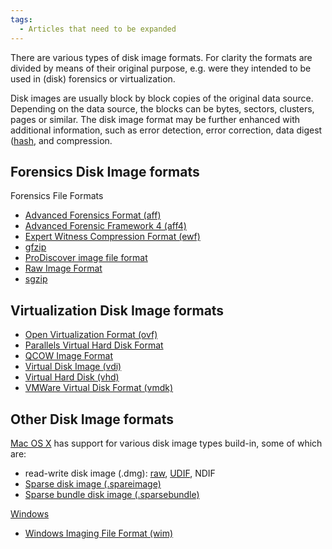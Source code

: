```yaml
---
tags:
  - Articles that need to be expanded
---
```

There are various types of disk image formats. For clarity the formats
are divided by means of their original purpose, e.g. were they intended
to be used in (disk) forensics or virtualization.

Disk images are usually block by block copies of the original data
source. Depending on the data source, the blocks can be bytes, sectors,
clusters, pages or similar. The disk image format may be further
enhanced with additional information, such as error detection, error
correction, data digest ([hash](hash.md), and compression.

## Forensics Disk Image formats

Forensics File Formats

* [Advanced Forensics Format (aff)](aff.md)
* [Advanced Forensic Framework 4 (aff4)](aff4.md)
* [Expert Witness Compression Format (ewf)](encase_image_file_format.md)
* [gfzip](gfzip.md)
* [ProDiscover image file format](prodiscover_image_file_format.md)
* [Raw Image Format](raw_image_format.md)
* [sgzip](sgzip.md)

## Virtualization Disk Image formats

* [Open Virtualization Format (ovf)](open_virtualization_format_(ovf).md)
* [Parallels Virtual Hard Disk Format](parallels_virtual_hard_disk_format.md)
* [QCOW Image Format](qcow_image_format.md)
* [Virtual Disk Image (vdi)](virtual_disk_image_(vdi).md)
* [Virtual Hard Disk (vhd)](virtual_hard_disk_(vhd).md)
* [VMWare Virtual Disk Format (vmdk)](vmware_virtual_disk_format_(vmdk).md)

## Other Disk Image formats

[Mac OS X](mac_os_x.md) has support for various disk image types
build-in, some of which are:

* read-write disk image (.dmg): [raw](raw_image_format.md),
  [UDIF](http://newosxbook.com/DMG.html), NDIF
* [Sparse disk image (.spareimage)](sparse_image_format.md)
* [Sparse bundle disk image (.sparsebundle)](sparse_bundle_image_format.md)

[Windows](windows.md)

* [Windows Imaging File Format (wim)](windows_imaging_file_format_(wim).md)
